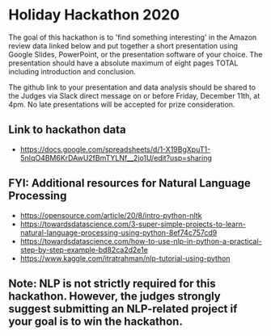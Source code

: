 # Holiday Hackathon 2020

The goal of this hackathon is to 'find something interesting' in the Amazon review data linked below and put together a short presentation using Google Slides, PowerPoint, or the presentation software of your choice. The presentation should have a absolute maximum of eight pages TOTAL including introduction and conclusion.

The github link to your presentation and data analysis should be shared to the Judges via Slack direct message on or before Friday, December 11th, at 4pm. No late presentations will be accepted for prize consideration.


## Link to hackathon data
* https://docs.google.com/spreadsheets/d/1-X19BgXpuT1-5nIqO4BM6KrDAwU2fBmTYLNf__2jo1U/edit?usp=sharing


## FYI: Additional resources for Natural Language Processing
* https://opensource.com/article/20/8/intro-python-nltk
* https://towardsdatascience.com/3-super-simple-projects-to-learn-natural-language-processing-using-python-8ef74c757cd9
* https://towardsdatascience.com/how-to-use-nlp-in-python-a-practical-step-by-step-example-bd82ca2d2e1e
* https://www.kaggle.com/itratrahman/nlp-tutorial-using-python


## Note: NLP is not strictly required for this hackathon.  However, the judges strongly suggest submitting an NLP-related project if your goal is to **win** the hackathon.